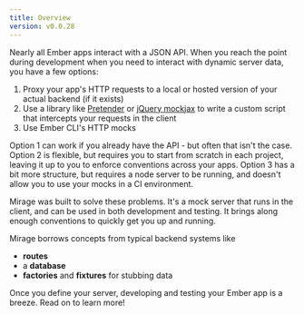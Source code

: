 ```yaml
---
title: Overview
version: v0.0.28
---
```


Nearly all Ember apps interact with a JSON API. When you reach the point during development when you need to interact with dynamic server data, you have a few options:

  1. Proxy your app's HTTP requests to a local or hosted version of your actual backend (if it exists)
  2. Use a library like [Pretender](https://github.com/trek/pretender) or [jQuery mockjax](https://github.com/jakerella/jquery-mockjax) to write a custom script that intercepts your requests in the client
  3. Use Ember CLI's HTTP mocks

Option 1 can work if you already have the API - but often that isn't the case. Option 2 is flexible, but requires you to start from scratch in each project, leaving it up to you to enforce conventions across your apps. Option 3 has a bit more structure, but requires a node server to be running, and doesn't allow you to use your mocks in a CI environment.

Mirage was built to solve these problems. It's a mock server that runs in the client, and can be used in both development and testing. It brings along enough conventions to quickly get you up and running.

Mirage borrows concepts from typical backend systems like

  - **routes**
  - a **database**
  - **factories** and **fixtures** for stubbing data

Once you define your server, developing and testing your Ember app is a breeze. Read on to learn more!
